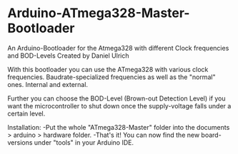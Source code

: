 # Arduino-ATmega328-Master-Bootloader
An Arduino-Bootloader for the Atmega328 with different Clock frequencies and BOD-Levels
Created by Daniel Ulrich

With this bootloader you can use the ATmega328 with various clock frequencies. Baudrate-specialized frequencies as well as the "normal" ones. Internal and external.

Further you can choose the BOD-Level (Brown-out Detection Level) if you want the microcontroller to shut down once the supply-voltage falls under a certain level.

Installation:
-Put the whole "ATmega328-Master" folder into the documents > arduino > hardware folder.
-That's it! You can now find the new board-versions under "tools" in your Arduino IDE.
